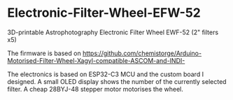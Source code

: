 # Electronic-Filter-Wheel-EFW-52
3D-printable Astrophotography Electronic Filter Wheel EWF-52 (2" filters x5)

The firmware is based on https://github.com/chemistorge/Arduino-Motorised-Filter-Wheel-Xagyl-compatible-ASCOM-and-INDI-

The electronics is based on ESP32-C3 MCU and the custom board I designed. A small OLED display shows the number of the currently selected filter. 
A cheap 28BYJ-48 stepper motor motorises the wheel. 
